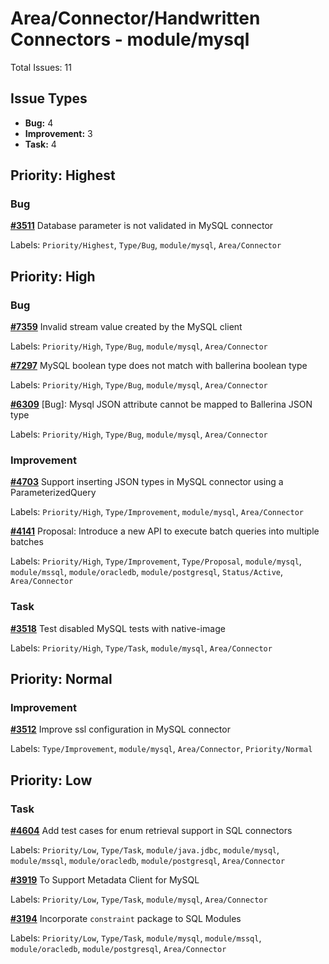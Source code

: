 # Area/Connector/Handwritten Connectors - module/mysql

Total Issues: 11

## Issue Types

- **Bug:** 4
- **Improvement:** 3
- **Task:** 4

## Priority: Highest

### Bug

**[#3511](https://github.com/ballerina-platform/ballerina-library/issues/3511)** Database parameter is not validated in MySQL connector

Labels: `Priority/Highest`, `Type/Bug`, `module/mysql`, `Area/Connector`

## Priority: High

### Bug

**[#7359](https://github.com/ballerina-platform/ballerina-library/issues/7359)** Invalid stream value created by the MySQL client

Labels: `Priority/High`, `Type/Bug`, `module/mysql`, `Area/Connector`

**[#7297](https://github.com/ballerina-platform/ballerina-library/issues/7297)** MySQL boolean type does not match with ballerina boolean type

Labels: `Priority/High`, `Type/Bug`, `module/mysql`, `Area/Connector`

**[#6309](https://github.com/ballerina-platform/ballerina-library/issues/6309)** [Bug]: Mysql JSON attribute cannot be mapped to Ballerina JSON type 

Labels: `Priority/High`, `Type/Bug`, `module/mysql`, `Area/Connector`

### Improvement

**[#4703](https://github.com/ballerina-platform/ballerina-library/issues/4703)** Support inserting JSON types in MySQL connector using a ParameterizedQuery

Labels: `Priority/High`, `Type/Improvement`, `module/mysql`, `Area/Connector`

**[#4141](https://github.com/ballerina-platform/ballerina-library/issues/4141)** Proposal: Introduce a new API to execute batch queries into multiple batches

Labels: `Priority/High`, `Type/Improvement`, `Type/Proposal`, `module/mysql`, `module/mssql`, `module/oracledb`, `module/postgresql`, `Status/Active`, `Area/Connector`

### Task

**[#3518](https://github.com/ballerina-platform/ballerina-library/issues/3518)** Test disabled MySQL tests with native-image

Labels: `Priority/High`, `Type/Task`, `module/mysql`, `Area/Connector`

## Priority: Normal

### Improvement

**[#3512](https://github.com/ballerina-platform/ballerina-library/issues/3512)** Improve ssl configuration in MySQL connector

Labels: `Type/Improvement`, `module/mysql`, `Area/Connector`, `Priority/Normal`

## Priority: Low

### Task

**[#4604](https://github.com/ballerina-platform/ballerina-library/issues/4604)** Add test cases for enum retrieval support in SQL connectors

Labels: `Priority/Low`, `Type/Task`, `module/java.jdbc`, `module/mysql`, `module/mssql`, `module/oracledb`, `module/postgresql`, `Area/Connector`

**[#3919](https://github.com/ballerina-platform/ballerina-library/issues/3919)** To Support Metadata Client for MySQL

Labels: `Priority/Low`, `Type/Task`, `module/mysql`, `Area/Connector`

**[#3194](https://github.com/ballerina-platform/ballerina-library/issues/3194)** Incorporate `constraint` package to SQL Modules

Labels: `Priority/Low`, `Type/Task`, `module/mysql`, `module/mssql`, `module/oracledb`, `module/postgresql`, `Area/Connector`

